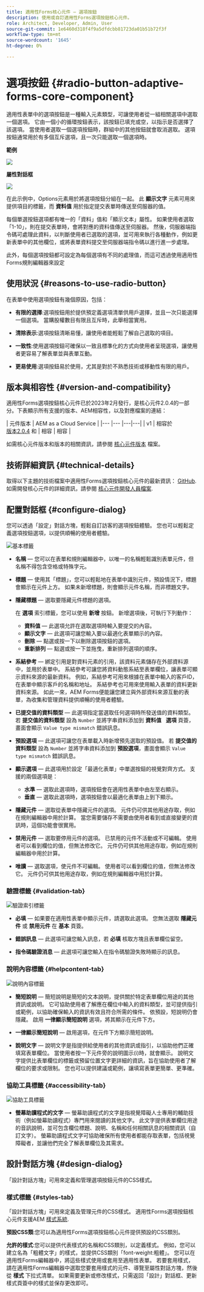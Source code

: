 ```yaml
---
title: 適用性Forms核心元件 — 選項按鈕
description: 使用或自訂適用性Forms選項按鈕核心元件。
role: Architect, Developer, Admin, User
source-git-commit: 1e6460d318f4f9a5dfdcbb81723da01b51b72f3f
workflow-type: tm+mt
source-wordcount: '1645'
ht-degree: 0%

---
```



# 選項按鈕 {#radio-button-adaptive-forms-core-component}

適用性表單中的選項按鈕是一種輸入元素類型，可讓使用者從一組相關選項中選取一個選項。 它由一個小的循環按鈕表示，該按鈕已填充或空，以指示是否選擇了該選項。 當使用者選取一個選項按鈕時，群組中的其他按鈕就會取消選取。 選項按鈕通常用於有多個互斥選項，且一次只能選取一個選項時。

**範例**

![](/help/adaptive-forms/assets/radio-button.png)

**屬性對話框**

![](/help/adaptive-forms/assets/radio-button-properties.png)

在此示例中，Options元素用於將選項按鈕分組在一起。 此 **顯示文字** 元素可用來提供項目的標籤，而 **資料值** 用於指定提交表單時傳送至伺服器的值。

每個單選按鈕選項都有唯一的「資料」值和「顯示文本」屬性。 如果使用者選取「1-10」，則在提交表單時，會將對應的資料值傳送至伺服器。 然後，伺服器端指令碼可處理此資料，以判斷使用者已選取的選項，並可用來執行各種動作，例如更新表單中的其他欄位，或將表單資料提交至伺服器端指令碼以進行進一步處理。

此外，每個選項按鈕都可設定為每個選項有不同的處理值，而這可透過使用適用性Forms規則編輯器來設定

## 使用狀況 {#reasons-to-use-radio-button}

在表單中使用選項按鈕有幾個原因，包括：

* **有限的選擇**:選項按鈕用於提供預定義選項清單供用戶選擇，並且一次只能選擇一個選項。 當購股權數目有限且互斥時，此舉相當實用。

* **清除表示**:選項按鈕清晰易懂，讓使用者能輕鬆了解自己選取的項目。

* **一致性**:使用選項按鈕可確保以一致且標準化的方式向使用者呈現選項，讓使用者更容易了解表單並與表單互動。

* **更易使用**:選項按鈕易於使用，尤其是對於不熟悉技術或移動性有限的用戶。

## 版本與相容性 {#version-and-compatibility}

適用性Forms選項按鈕核心元件已於2023年2月發行，是核心元件2.0.4的一部分。下表顯示所有支援的版本、AEM相容性，以及對應檔案的連結：

| 元件版本 | AEM as a Cloud Service  |
|--- |--- |---|---|
| v1 | 相容於<br>[版本2.0.4](/help/versions.md) 和 | 相容 | 相容 |

如需核心元件版本和版本的相關資訊，請參閱 [核心元件版本](/help/versions.md) 檔案。

<!-- ## Sample Component Output {#sample-component-output}

To experience the Accordion Component as well as see examples of its configuration options as well as HTML and JSON output, visit the [Component Library](https://adobe.com/go/aem_cmp_library_accordion). -->

## 技術詳細資訊 {#technical-details}

取得以下主題的技術檔案中適用性Forms選項按鈕核心元件的最新資訊： [GitHub](https://github.com/adobe/aem-core-forms-components/tree/master/ui.af.apps/src/main/content/jcr_root/apps/core/fd/components/form/radiobutton/v1/radiobutton). 如需開發核心元件的詳細資訊，請參閱 [核心元件開發人員檔案](/help/developing/overview.md).

## 配置對話框 {#configure-dialog}

您可以透過「設定」對話方塊，輕鬆自訂訪客的選項按鈕體驗。 您也可以輕鬆定義選項按鈕選項，以提供順暢的使用者體驗。

![基本標籤](/help/adaptive-forms/assets/radiobutton_basictab.png)

* **名稱**  — 您可以在表單和規則編輯器中，以唯一的名稱輕鬆識別表單元件，但名稱不得包含空格或特殊字元。

* **標題**  — 使用其「標題」，您可以輕鬆地在表單中識別元件，預設情況下，標題會顯示在元件上方。 如果未新增標題，則會顯示元件名稱，而非標題文字。

* **隱藏標題**  — 選取要隱藏元件標題的選項。

   在 **選項** 索引標籤，您可以使用 **新增** 按鈕。 新增選項後，可執行下列動作：

   * **資料值**  — 此選項允許在選取選項時輸入要提交的內容。
   * **顯示文字**  — 此選項可讓您輸入要以最適化表單顯示的內容。
   * **刪除**  — 點選或按一下以刪除選項按鈕的選項。
   * **重新排列**  — 點選或按一下並拖曳，重新排列選項的順序。

* **系結參考**  — 綁定引用是對資料元素的引用，該資料元素儲存在外部資料源中，並用於表單中。 系結參考可讓您將資料動態系結至表單欄位，讓表單可顯示資料來源的最新資料。 例如，系結參考可用來根據在表單中輸入的客戶ID，在表單中顯示客戶的名稱和地址。 系結參考也可用來使用輸入表單的資料更新資料來源。 如此一來，AEM Forms便能讓您建立與外部資料來源互動的表單，為收集和管理資料提供順暢的使用者體驗。

* **已提交值的資料類型**  — 此選項指定當選取任何選項時所發送值的資料類型。 若 **提交值的資料類型** 設為 `Number` 並將字串資料添加到 **資料值** &#x200B; &#x200B; **選項** 頁簽，畫面會顯示 `Value type mismatch` 錯誤訊息。
* **預設選項**  — 此選項可讓您在表單載入時新增預先選取的預設值。 若 **提交值的資料類型** 設為 `Number` 並將字串資料添加到 **預設選項**，畫面會顯示 `Value type mismatch` 錯誤訊息。

* **顯示選項**  — 此選項用於設定「最適化表單」中單選按鈕的視覺對齊方式。 支援的兩個選項是：
   * **水準**  — 選取此選項時，選項按鈕會在適用性表單中由左至右顯示。
   * **垂直**  — 選取此選項時，選項按鈕會以最適化表單由上到下顯示。
* **隱藏元件**  — 選取從表單中隱藏元件的選項。 元件仍可供其他用途存取，例如在規則編輯器中用於計算。 當您需要儲存不需要由使用者看到或直接變更的資訊時，這個功能會很實用。
* **禁用元件**  — 選取要停用元件的選項。 已禁用的元件不活動或不可編輯。 使用者可以看到欄位的值，但無法修改它。 元件仍可供其他用途存取，例如在規則編輯器中用於計算。
* **唯讀**  — 選取選項，使元件不可編輯。 使用者可以看到欄位的值，但無法修改它。 元件仍可供其他用途存取，例如在規則編輯器中用於計算。

### 驗證標籤 {#validation-tab}

![驗證索引標籤](/help/adaptive-forms/assets/radiobutton_validationtab.png)

* **必填**  — 如果要在適用性表單中顯示元件，請選取此選項。 您無法選取 **隱藏元件** 或 **禁用元件**  在 **基本** 頁簽。

* **錯誤訊息**  — 此選項可讓您輸入訊息，若 **必填** 核取方塊且表單欄位留空。

* **指令碼驗證消息**  — 此選項可讓您輸入在指令碼驗證失敗時顯示的訊息。

### 說明內容標籤 {#helpcontent-tab}

![說明內容標籤](/help/adaptive-forms/assets/radiobutton_helptab.png)

* **簡短說明**  — 簡短說明是簡短的文本說明，提供關於特定表單欄位用途的其他資訊或說明。 它可協助使用者了解應在欄位中輸入的資料類型，並可提供指引或範例，以協助確保輸入的資訊有效且符合所需的條件。 依預設，短說明仍會隱藏。 啟用 **一律顯示簡短說明** 選項，將其顯示在元件下方。

* **一律顯示簡短說明**  — 啟用選項，在元件下方顯示簡短說明。

* **說明文字**  — 說明文字是指提供給使用者的其他資訊或指引，以協助他們正確填寫表單欄位。 當使用者按一下元件旁的說明圖示(i)時，就會顯示。 說明文字提供比表單欄位的標籤或預留位置文字更詳細的資訊，旨在協助使用者了解欄位的要求或限制。 您也可以提供建議或範例，讓填寫表單更簡單、更準確。

### 協助工具標籤 {#accessibility-tab}

![協助工具標籤](/help/adaptive-forms/assets/radiobutton_accessibilitytab.png)

* **螢幕助讀程式的文字**  — 螢幕助讀程式的文字是指視覺障礙人士專用的輔助技術（例如螢幕助讀程式）專門用來閱讀的其他文字。 此文字提供表單欄位用途的音訊說明，並可包含欄位標題、說明、名稱和任何相關訊息的相關資訊（自訂文字）。 螢幕助讀程式文字可協助確保所有使用者都能存取表單，包括視覺障礙者，並讓他們完全了解表單欄位及其需求。


## 設計對話方塊 {#design-dialog}

「設計對話方塊」可用來定義和管理選項按鈕元件的CSS樣式。


### 樣式標籤 {#styles-tab}

「設計對話方塊」可用來定義及管理元件的CSS樣式。 適用性Forms選項按鈕核心元件支援AEM [樣式系統](/help/get-started/authoring.md#component-styling).

**預設CSS類**:您可以為適用性Forms選項按鈕核心元件提供預設的CSS類別。

**允許的樣式**:您可以提供代表樣式的名稱和CSS類別，以定義樣式。 例如，您可以建立名為「粗體文字」的樣式，並提供CSS類別「font-weight:粗體」。 您可以在適用性Forms編輯器中，將這些樣式使用或套用至適用性表單。 若要套用樣式，請在適用性Forms編輯器中選取您要套用樣式的元件、導覽至屬性對話方塊，然後從 **樣式** 下拉式清單。 如果需要更新或修改樣式，只需返回「設計」對話框、更新樣式頁簽中的樣式並保存更改即可。
